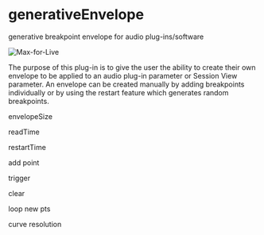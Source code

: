 generativeEnvelope
==================

generative breakpoint envelope for audio plug-ins/software

![Max-for-Live](http://christopherkonopka.com/wp-content/uploads/2014/09/github-m4L-generativeEnvelope.png)

The purpose of this plug-in is to give the user the ability to create their own envelope to be applied to an audio plug-in parameter or Session View parameter. An envelope can be created manually by adding breakpoints individually or by using the restart feature which generates random breakpoints. 

envelopeSize

readTime

restartTime

add point

trigger

clear

loop new pts

curve resolution
